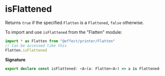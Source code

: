 # isFlattened

Returns `true` if the specified `Flatten` is a `Flattened`, `false` otherwise.

To import and use `isFlattened` from the "Flatten" module:

```ts
import * as Flatten from "@effect/printer/Flatten"
// Can be accessed like this
Flatten.isFlattened
```

**Signature**

```ts
export declare const isFlattened: <A>(a: Flatten<A>) => a is Flattened<A>
```
